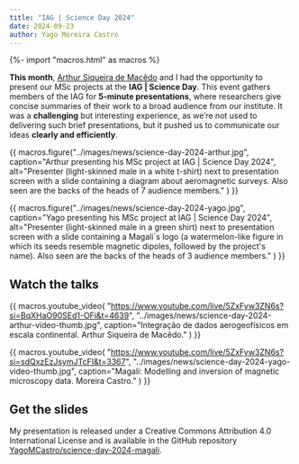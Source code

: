 ```yaml
---
title: "IAG | Science Day 2024"
date: 2024-09-23
author: Yago Moreira Castro
---
```


{%- import "macros.html" as macros %}



**This month**, [Arthur Siqueira de Macêdo](../team#arthursmacedo) and I had the opportunity to present our MSc projects at the **IAG | Science Day**. This event gathers members of the IAG for **5-minute presentations**, where researchers give concise summaries of their work to a broad audience from our institute. It was a **challenging** but interesting experience, as we’re not used to delivering such brief presentations, but it pushed us to communicate our ideas **clearly and efficiently**.

{{ macros.figure("../images/news/science-day-2024-arthur.jpg", caption="Arthur presenting his MSc project at IAG | Science Day 2024", alt="Presenter (light-skinned male in a white t-shirt) next to presentation screen with a slide containing a diagram about aeromagnetic surveys. Also seen are the backs of the heads of 7 audience members." ) }}

{{ macros.figure("../images/news/science-day-2024-yago.jpg", caption="Yago presenting his MSc project at IAG | Science Day 2024", alt="Presenter (light-skinned male in a green shirt) next to presentation screen with a slide containing a Magali`s logo (a watermelon-like figure in which its seeds resemble magnetic dipoles, followed by the project's name). Also seen are the backs of the heads of 3 audience members." ) }}

## Watch the talks


{{
macros.youtube_video(
  "https://www.youtube.com/live/5ZxFyw3ZN6s?si=BqXHaO90SEd1-OFi&t=4639",
  "../images/news/science-day-2024-arthur-video-thumb.jpg",
  caption="Integração de dados aerogeofísicos em escala continental. Arthur Siqueira de Macêdo."
)
}}

{{
macros.youtube_video(
  "https://www.youtube.com/live/5ZxFyw3ZN6s?si=sdQxzEzJsymJTcFI&t=3367",
  "../images/news/science-day-2024-yago-video-thumb.jpg",
  caption="Magalí: Modelling and inversion of magnetic microscopy data. Moreira Castro."
)
}}


## Get the slides

My presentation is released under a Creative Commons Attribution 4.0 International License and is available in the GitHub repository [<i class="fab fa-github" aria-hidden="true"></i> YagoMCastro/science-day-2024-magali](https://github.com/YagoMCastro/science-day-2024-magali).
